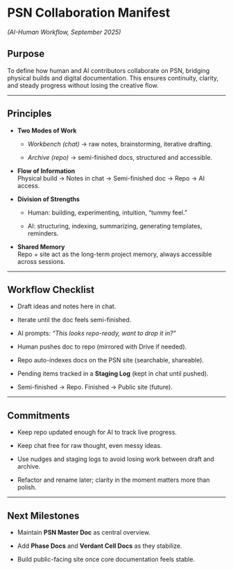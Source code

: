# **PSN Collaboration Manifest**

*(AI-Human Workflow, September 2025\)*

## **Purpose**

To define how human and AI contributors collaborate on PSN, bridging physical builds and digital documentation. This ensures continuity, clarity, and steady progress without losing the creative flow.

---

## **Principles**

* **Two Modes of Work**

  * *Workbench (chat)* → raw notes, brainstorming, iterative drafting.

  * *Archive (repo)* → semi-finished docs, structured and accessible.

* **Flow of Information**  
   Physical build → Notes in chat → Semi-finished doc → Repo → AI access.

* **Division of Strengths**

  * Human: building, experimenting, intuition, “tummy feel.”

  * AI: structuring, indexing, summarizing, generating templates, reminders.

* **Shared Memory**  
   Repo \+ site act as the long-term project memory, always accessible across sessions.

---

## **Workflow Checklist**

* Draft ideas and notes here in chat.

* Iterate until the doc feels semi-finished.

* AI prompts: *“This looks repo-ready, want to drop it in?”*

* Human pushes doc to repo (mirrored with Drive if needed).

* Repo auto-indexes docs on the PSN site (searchable, shareable).

* Pending items tracked in a **Staging Log** (kept in chat until pushed).

* Semi-finished → Repo. Finished → Public site (future).

---

## **Commitments**

* Keep repo updated enough for AI to track live progress.

* Keep chat free for raw thought, even messy ideas.

* Use nudges and staging logs to avoid losing work between draft and archive.

* Refactor and rename later; clarity in the moment matters more than polish.

---

## **Next Milestones**

* Maintain **PSN Master Doc** as central overview.

* Add **Phase Docs** and **Verdant Cell Docs** as they stabilize.

* Build public-facing site once core documentation feels stable.

